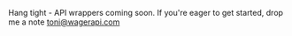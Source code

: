 Hang tight - API wrappers coming soon. If you're eager to get started, drop me a note toni@wagerapi.com
